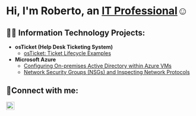 <h1>Hi, I'm Roberto, an <a href="https://www.linkedin.com/in/roberto-munoz-b82276173/">IT Professional</a>☺</h1>

<h2>👨‍💻 Information Technology Projects:</h2>

- <b>osTicket (Help Desk Ticketing System)</b>
  - [osTicket: Ticket Lifecycle Examples](https://github.com/rjmunoz24/ticket-lifecycle/blob/main/README.md)
- <b>Microsoft Azure</b>
  - [Configuring On-premises Active Directory within Azure VMs](https://github.com/rjmunoz24/configure-ad)
  - [Network Security Groups (NSGs) and Inspecting Network Protocols](https://github.com/joshmadakorcc/azure-network-protocols)

<h2>🤳Connect with me:</h2>

[<img align="left" alt="Josh | LinkedIn" width="22px" src="https://cdn.jsdelivr.net/npm/simple-icons@v3/icons/linkedin.svg" />][linkedin]

[linkedin]: https://www.linkedin.com/in/roberto-munoz-b82276173/
